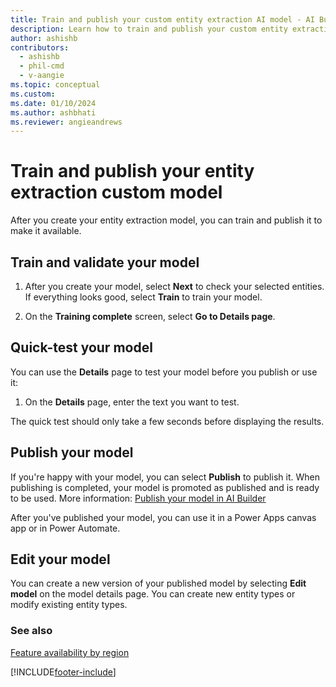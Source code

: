 ```yaml
---
title: Train and publish your custom entity extraction AI model - AI Builder
description: Learn how to train and publish your custom entity extraction AI model in AI Builder.
author: ashishb
contributors:
  - ashishb
  - phil-cmd
  - v-aangie
ms.topic: conceptual
ms.custom: 
ms.date: 01/10/2024
ms.author: ashbhati
ms.reviewer: angieandrews
---
```


# Train and publish your entity extraction custom model

After you create your entity extraction model, you can train and publish it to make it available.

## Train and validate your model

1. After you create your model, select **Next** to check your selected entities. If everything looks good, select **Train** to train your model.

1. On the **Training complete** screen, select **Go to Details page**.

## Quick-test your model

You can use the **Details** page to test your model before you publish or use it:

1. On the **Details** page, enter the text you want to test.

The quick test should only take a few seconds before displaying the results.

## Publish your model

If you're happy with your model, you can select **Publish** to publish it. When publishing is completed, your model is promoted as published and is ready to be used. More information: [Publish your model in AI Builder](publish-model.md)

After you've published your model, you can use it in a Power Apps canvas app or in Power Automate.

## Edit your model

 You can create a new version of your published model by selecting **Edit model** on the model details page. You can create new entity types or modify existing entity types.

### See also

[Feature availability by region](availability-region.md)

[!INCLUDE[footer-include](includes/footer-banner.md)]